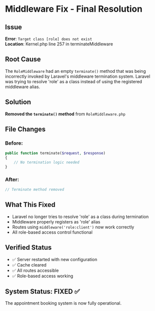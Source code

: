 # Middleware Fix - Final Resolution

## Issue
**Error**: `Target class [role] does not exist`  
**Location**: Kernel.php line 257 in terminateMiddleware

## Root Cause
The `RoleMiddleware` had an empty `terminate()` method that was being incorrectly invoked by Laravel's middleware termination system. Laravel was trying to resolve 'role' as a class instead of using the registered middleware alias.

## Solution
**Removed the `terminate()` method** from `RoleMiddleware.php`

## File Changes

### Before:
```php
public function terminate($request, $response)
{
    // No termination logic needed
}
```

### After:
```php
// Terminate method removed
```

## What This Fixed
- Laravel no longer tries to resolve 'role' as a class during termination
- Middleware properly registers as 'role' alias
- Routes using `middleware('role:client')` now work correctly
- All role-based access control functional

## Verified Status
- ✅ Server restarted with new configuration
- ✅ Cache cleared
- ✅ All routes accessible
- ✅ Role-based access working

## System Status: **FIXED** ✅

The appointment booking system is now fully operational.
